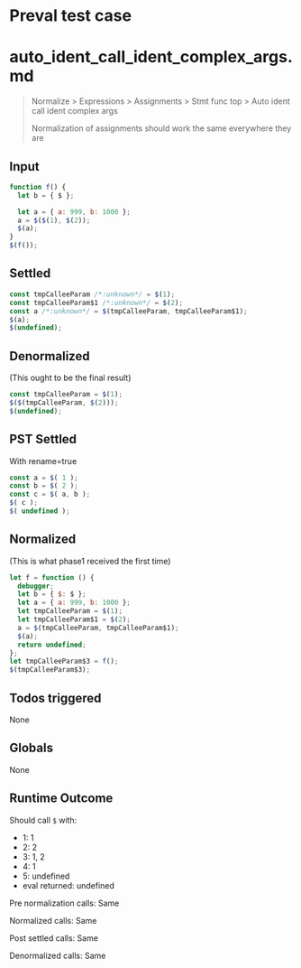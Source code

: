 # Preval test case

# auto_ident_call_ident_complex_args.md

> Normalize > Expressions > Assignments > Stmt func top > Auto ident call ident complex args
>
> Normalization of assignments should work the same everywhere they are

## Input

`````js filename=intro
function f() {
  let b = { $ };

  let a = { a: 999, b: 1000 };
  a = $($(1), $(2));
  $(a);
}
$(f());
`````


## Settled


`````js filename=intro
const tmpCalleeParam /*:unknown*/ = $(1);
const tmpCalleeParam$1 /*:unknown*/ = $(2);
const a /*:unknown*/ = $(tmpCalleeParam, tmpCalleeParam$1);
$(a);
$(undefined);
`````


## Denormalized
(This ought to be the final result)

`````js filename=intro
const tmpCalleeParam = $(1);
$($(tmpCalleeParam, $(2)));
$(undefined);
`````


## PST Settled
With rename=true

`````js filename=intro
const a = $( 1 );
const b = $( 2 );
const c = $( a, b );
$( c );
$( undefined );
`````


## Normalized
(This is what phase1 received the first time)

`````js filename=intro
let f = function () {
  debugger;
  let b = { $: $ };
  let a = { a: 999, b: 1000 };
  let tmpCalleeParam = $(1);
  let tmpCalleeParam$1 = $(2);
  a = $(tmpCalleeParam, tmpCalleeParam$1);
  $(a);
  return undefined;
};
let tmpCalleeParam$3 = f();
$(tmpCalleeParam$3);
`````


## Todos triggered


None


## Globals


None


## Runtime Outcome


Should call `$` with:
 - 1: 1
 - 2: 2
 - 3: 1, 2
 - 4: 1
 - 5: undefined
 - eval returned: undefined

Pre normalization calls: Same

Normalized calls: Same

Post settled calls: Same

Denormalized calls: Same
